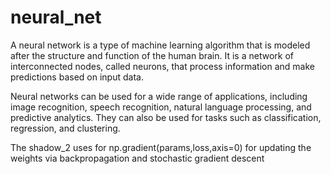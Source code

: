 # neural_net
A neural network is a type of machine learning algorithm that is modeled after the structure and function of the human brain. It is a network of interconnected nodes, called neurons, that process information and make predictions based on input data.

Neural networks can be used for a wide range of applications, including image recognition, speech recognition, natural language processing, and predictive analytics. They can also be used for tasks such as classification, regression, and clustering.

The shadow_2 uses for np.gradient(params,loss,axis=0) for updating the weights via backpropagation and stochastic gradient descent

